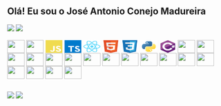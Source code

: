 ## Olá! Eu sou o José Antonio Conejo Madureira
<div>
   <img height="180em" src="https://github-readme-stats.vercel.app/api?username=joseEstudos&show_icons=true&theme=dark&include_all_commits=true&count_private=true"/>
   <img height="180em" src="https://github-readme-stats.vercel.app/api/top-langs/?username=joseEstudos&layout=compact&langs_count=16&theme=dark"/>
</div>
<div style="display: inline_block"><br>
   <img align="center" alt="" height="30" width="40" src="https://cdn.jsdelivr.net/gh/devicons/devicon/icons/php/php-original.svg">
   <img align="center" alt="" height="30" width="40" src="https://cdn.jsdelivr.net/gh/devicons/devicon/icons/laravel/laravel-plain-wordmark.svg">
   <img align="center" alt="" height="30" width="40" src="https://raw.githubusercontent.com/devicons/devicon/master/icons/javascript/javascript-plain.svg">
   <img align="center" alt="" height="30" width="40" src="https://raw.githubusercontent.com/devicons/devicon/master/icons/typescript/typescript-plain.svg">
   <img align="center" alt="" height="30" width="40" src="https://raw.githubusercontent.com/devicons/devicon/master/icons/react/react-original.svg">
   <img align="center" alt="" height="30" width="40" src="https://raw.githubusercontent.com/devicons/devicon/master/icons/html5/html5-original.svg">
   <img align="center" alt="" height="30" width="40" src="https://raw.githubusercontent.com/devicons/devicon/master/icons/css3/css3-original.svg">
   <img align="center" alt="" height="30" width="40" src="https://raw.githubusercontent.com/devicons/devicon/master/icons/python/python-original.svg">
   <img align="center" alt="" height="30" width="40" src="https://raw.githubusercontent.com/devicons/devicon/master/icons/csharp/csharp-original.svg">
   <img align="center" alt="" height="30" width="40" src="https://cdn.jsdelivr.net/gh/devicons/devicon/icons/apache/apache-original-wordmark.svg" />
   <img align="center" alt="" height="30" width="40" src="https://cdn.jsdelivr.net/gh/devicons/devicon/icons/vscode/vscode-original.svg" />
   <img align="center" alt="" height="30" width="40" src="https://cdn.jsdelivr.net/gh/devicons/devicon/icons/ubuntu/ubuntu-plain-wordmark.svg" />
   <img align="center" alt="" height="30" width="40" src="https://cdn.jsdelivr.net/gh/devicons/devicon/icons/angularjs/angularjs-original.svg" />
   <img align="center" alt="" height="30" width="40" src="https://cdn.jsdelivr.net/gh/devicons/devicon/icons/git/git-original.svg" />
   <img align="center" alt="" height="30" width="40" src="https://cdn.jsdelivr.net/gh/devicons/devicon/icons/nodejs/nodejs-original-wordmark.svg" />
   <img align="center" alt="" height="30" width="40" src="https://cdn.jsdelivr.net/gh/devicons/devicon/icons/npm/npm-original-wordmark.svg" />
   <img align="center" alt="" height="30" width="40" src="https://cdn.jsdelivr.net/gh/devicons/devicon/icons/postgresql/postgresql-original-wordmark.svg" />
   <img align="center" alt="" height="30" width="40" src="https://cdn.jsdelivr.net/gh/devicons/devicon/icons/composer/composer-original.svg" />
   <img align="center" alt="" height="30" width="40" src="https://cdn.jsdelivr.net/gh/devicons/devicon/icons/cakephp/cakephp-original-wordmark.svg" />
   <img align="center" alt="" height="30" width="40" src="https://cdn.jsdelivr.net/gh/devicons/devicon/icons/msdos/msdos-original.svg" />
   <img align="center" alt="" height="30" width="40" src="https://cdn.jsdelivr.net/gh/devicons/devicon/icons/zend/zend-plain-wordmark.svg" />
   <img align="center" alt="" height="30" width="40" src="https://cdn.jsdelivr.net/gh/devicons/devicon/icons/electron/electron-original.svg" />
   </br>
   <img align="center" alt="" height="30" width="40" src="https://cdn.jsdelivr.net/gh/devicons/devicon/icons/debian/debian-original-wordmark.svg" />
   <img align="center" alt="" height="30" width="40" src="https://cdn.jsdelivr.net/gh/devicons/devicon/icons/linux/linux-original.svg" />
   <img align="center" alt="" height="30" width="40" src="https://cdn.jsdelivr.net/gh/devicons/devicon/icons/mysql/mysql-original.svg" />
   <img align="center" alt="" height="30" width="40" src="https://cdn.jsdelivr.net/gh/devicons/devicon/icons/putty/putty-original.svg" />
</div>

##
  
<div>
   <a href="https://www.linkedin.com/in/jos%C3%A9-antonio-785989230/" target="_blank"><img src="https://img.shields.io/badge/-LinkedIn-%230077B5?style=for-the-badge&logo=linkedin&logoColor=white" target="_blank"></a>   
   <a href = "mailto:jose.empregos@outlook.com"><img src="https://img.shields.io/badge/Microsoft_Outlook-0078D4?style=for-the-badge&logo=microsoft-outlook&logoColor=white" target="_blank"></a>
</div>
